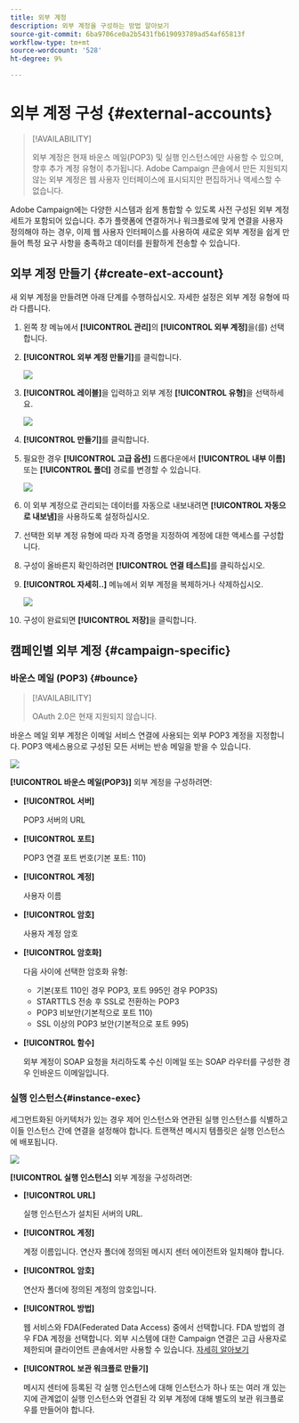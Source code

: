 ```yaml
---
title: 외부 계정
description: 외부 계정을 구성하는 방법 알아보기
source-git-commit: 6ba9706ce0a2b5431fb619093789ad54af65813f
workflow-type: tm+mt
source-wordcount: '528'
ht-degree: 9%

---
```


# 외부 계정 구성 {#external-accounts}

>[!AVAILABILITY]
>
> 외부 계정은 현재 바운스 메일(POP3) 및 실행 인스턴스에만 사용할 수 있으며, 향후 추가 계정 유형이 추가됩니다.
> Adobe Campaign 콘솔에서 만든 지원되지 않는 외부 계정은 웹 사용자 인터페이스에 표시되지만 편집하거나 액세스할 수 없습니다.

Adobe Campaign에는 다양한 시스템과 쉽게 통합할 수 있도록 사전 구성된 외부 계정 세트가 포함되어 있습니다. 추가 플랫폼에 연결하거나 워크플로에 맞게 연결을 사용자 정의해야 하는 경우, 이제 웹 사용자 인터페이스를 사용하여 새로운 외부 계정을 쉽게 만들어 특정 요구 사항을 충족하고 데이터를 원활하게 전송할 수 있습니다.

## 외부 계정 만들기 {#create-ext-account}

새 외부 계정을 만들려면 아래 단계를 수행하십시오. 자세한 설정은 외부 계정 유형에 따라 다릅니다.

1. 왼쪽 창 메뉴에서 **[!UICONTROL 관리]**&#x200B;의 **[!UICONTROL 외부 계정]**&#x200B;을(를) 선택합니다.

1. **[!UICONTROL 외부 계정 만들기]**&#x200B;를 클릭합니다.

   ![](assets/external_account_create_1.png)

1. **[!UICONTROL 레이블]**&#x200B;을 입력하고 외부 계정 **[!UICONTROL 유형]**&#x200B;을 선택하세요.

   ![](assets/external_account_create_2.png)

1. **[!UICONTROL 만들기]**&#x200B;를 클릭합니다.

1. 필요한 경우 **[!UICONTROL 고급 옵션]** 드롭다운에서 **[!UICONTROL 내부 이름]** 또는 **[!UICONTROL 폴더]** 경로를 변경할 수 있습니다.

   ![](assets/external_account_create_3.png)

1. 이 외부 계정으로 관리되는 데이터를 자동으로 내보내려면 **[!UICONTROL 자동으로 내보냄]**&#x200B;을 사용하도록 설정하십시오.

1. 선택한 외부 계정 유형에 따라 자격 증명을 지정하여 계정에 대한 액세스를 구성합니다.

1. 구성이 올바른지 확인하려면 **[!UICONTROL 연결 테스트]**&#x200B;를 클릭하십시오.

1. **[!UICONTROL 자세히..]** 메뉴에서 외부 계정을 복제하거나 삭제하십시오.

   ![](assets/external_account_create_4.png)

1. 구성이 완료되면 **[!UICONTROL 저장]**&#x200B;을 클릭합니다.

## 캠페인별 외부 계정 {#campaign-specific}

### 바운스 메일 (POP3) {#bounce}

>[!AVAILABILITY]
>
> OAuth 2.0은 현재 지원되지 않습니다.

바운스 메일 외부 계정은 이메일 서비스 연결에 사용되는 외부 POP3 계정을 지정합니다. POP3 액세스용으로 구성된 모든 서버는 반송 메일을 받을 수 있습니다.

![](assets/external_account_bounce.png)

**[!UICONTROL 바운스 메일(POP3)]** 외부 계정을 구성하려면:

* **[!UICONTROL 서버]**

  POP3 서버의 URL

* **[!UICONTROL 포트]**

  POP3 연결 포트 번호(기본 포트: 110)

* **[!UICONTROL 계정]**

  사용자 이름

* **[!UICONTROL 암호]**

  사용자 계정 암호

* **[!UICONTROL 암호화]**

  다음 사이에 선택한 암호화 유형:

   * 기본(포트 110인 경우 POP3, 포트 995인 경우 POP3S)
   * STARTTLS 전송 후 SSL로 전환하는 POP3
   * POP3 비보안(기본적으로 포트 110)
   * SSL 이상의 POP3 보안(기본적으로 포트 995)

* **[!UICONTROL 함수]**

  외부 계정이 SOAP 요청을 처리하도록 수신 이메일 또는 SOAP 라우터를 구성한 경우 인바운드 이메일입니다.

### 실행 인스턴스{#instance-exec}

세그먼트화된 아키텍처가 있는 경우 제어 인스턴스와 연관된 실행 인스턴스를 식별하고 이들 인스턴스 간에 연결을 설정해야 합니다. 트랜잭션 메시지 템플릿은 실행 인스턴스에 배포됩니다.

![](assets/external_account_exec.png)

**[!UICONTROL 실행 인스턴스]** 외부 계정을 구성하려면:

* **[!UICONTROL URL]**

  실행 인스턴스가 설치된 서버의 URL.

* **[!UICONTROL 계정]**

  계정 이름입니다. 연산자 폴더에 정의된 메시지 센터 에이전트와 일치해야 합니다.

* **[!UICONTROL 암호]**

  연산자 폴더에 정의된 계정의 암호입니다.

* **[!UICONTROL 방법]**

  웹 서비스와 FDA(Federated Data Access) 중에서 선택합니다.
FDA 방법의 경우 FDA 계정을 선택합니다. 외부 시스템에 대한 Campaign 연결은 고급 사용자로 제한되며 클라이언트 콘솔에서만 사용할 수 있습니다. [자세히 알아보기](https://experienceleague.adobe.com/en/docs/campaign/campaign-v8/connect/fda#_blank)

* **[!UICONTROL 보관 워크플로 만들기]**

  메시지 센터에 등록된 각 실행 인스턴스에 대해 인스턴스가 하나 또는 여러 개 있는지에 관계없이 실행 인스턴스와 연결된 각 외부 계정에 대해 별도의 보관 워크플로우를 만들어야 합니다.
